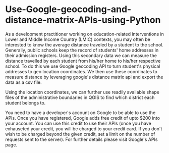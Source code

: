 # Use-Google-geocoding-and-distance-matrix-APIs-using-Python
As a development practitioner working on education-related interventions in Lower and Middle Income Country (LMIC) contexts, you may often be interested to know  the average distance traveled by a student to the school. Generally,  public schools keep the record of students' home addresses in their admission registers. Using this secondary data we can measure the distance travelled by each student from his/her home to his/her respective school. To do this we use Google geocoding API to turn student's physical addresses to geo location coordinates. We then use these coordinates to measure distance by leveraging google's distance matrix api and export the data as a csv file. 

Using the location coordinates, we can further use readily  available shape files of the administrative boundaries in QGIS to find which district each student belongs to. 

You need to have a developer's account on Google to be able to use the APIs. Once you have registered, Google adds free credit of upto $200 into your account. You can use this credit to use their APIs (once you have exhauseted your credit, you will be charged to your credit card. If you don't wish to be charged beyond the given credit, set a limit on the number of requests sent to the server). For further details please visit Google's APIs page. 
